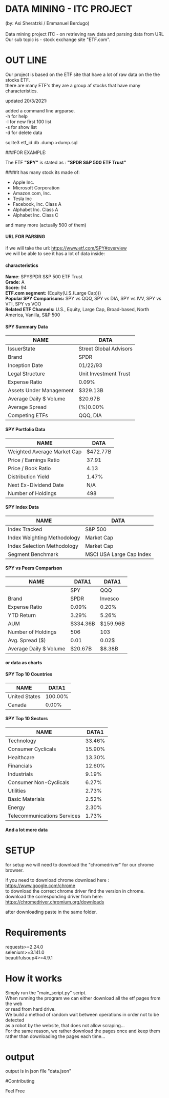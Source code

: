 # DATA MINING - ITC PROJECT
(by: Asi Sheratzki / Emmanuel Berdugo)<br /><br />
Data mining project ITC - on retrieving raw data and parsing data from URL<br />
Our sub topic is - stock exchange site "ETF.com".

# OUT LINE
Our project is based on the ETF site that have a lot of raw data on the the stocks ETF.<br />
there are many ETF's they are a group af stocks that have many characteristics. <br />

updated 20/3/2021:<br />

added a command line argparse.<br />
-h for help<br />
-l for new first 100 list<br />
-s for show list<br />
-d for delete data<br />

sqlite3 etf_id.db .dump >dump.sql


###FOR EXAMPLE: <br />

The ETF **"SPY"** is stated as : **"SPDR S&P 500 ETF Trust"**<br />

####it has many stock its made of: <br />
* Apple Inc.<br />
* Microsoft Corporation<br />
* Amazon.com, Inc.<br />
* Tesla Inc<br />
* Facebook, Inc. Class A<br />
* Alphabet Inc. Class A<br />
* Alphabet Inc. Class C<br />

and many more (actually 500 of them)<br />

#### URL FOR PARSING

if we will take the url: https://www.etf.com/SPY#overview <br />
we will be able to see it has a lot of data inside:<br />
#### characteristics 

**Name**: SPYSPDR S&P 500 ETF Trust<br />
**Grade:** A<br />
**Score:** 94<br />
**ETF.com segment:** (Equity(U.S.(Large Cap)))<br />
**Popular SPY Comparisons:** SPY vs QQQ, SPY vs DIA, SPY vs IVV, SPY vs VTI, SPY vs VOO<br />
**Related ETF Channels:** U.S., Equity, Large Cap, Broad-based, North America, Vanilla, S&P 500<br />

#### SPY Summary Data
|NAME                       |       DATA                    |
|---------------------------|-------------------------------|
|   IssuerState             |       Street Global Advisors  |
|   Brand                   |       SPDR                    |
|   Inception Date          |       01/22/93                |
|   Legal Structure         |       Unit Investment Trust   |
|   Expense Ratio           |       0.09%                   |
|   Assets Under Management |       $329.13B                |
|   Average Daily $ Volume  |       $20.67B                 |
|   Average Spread          |       (%)0.00%                |
|   Competing ETFs          |       QQQ, DIA                |

#### SPY Portfolio Data
|NAME                       |DATA       |
|---------------------------|-----------|
|Weighted Average Market Cap| $472.77B  |
|Price / Earnings Ratio     | 37.91     |
|Price / Book Ratio         | 4.13      |
|Distribution Yield         | 1.47%     |
|Next Ex-Dividend Date      | N/A       |
|Number of Holdings         |498        |

#### SPY Index Data 
|NAME                       |DATA       |
|---------------------------|-----------|
|Index Tracked |S&P 500|
|Index Weighting Methodology |Market Cap|
|Index Selection Methodology |Market Cap|
|Segment Benchmark |MSCI USA Large Cap Index|

#### SPY vs Peers Comparison
|NAME                       |DATA1       |DATA1       |
|---------------------------|------------|------------|
| |SPY| QQQ
Brand|SPDR|Invesco|
Expense Ratio|0.09%|0.20%|
YTD Return|3.29%|5.26%|
AUM|$334.36B|$159.96B|
Number of Holdings|506|103|
Avg. Spread ($)|$0.01$|0.02$|
Average Daily $ Volume|$20.67B|$8.38B|
#### or data as charts
#### SPY Top 10 Countries
|NAME  |DATA1       |
|---------------|------------|
|United States|100.00%|
|Canada|0.00%|

#### SPY Top 10 Sectors
|NAME  |DATA1       |
|---------------|------------|
|Technology      |33.46%|
|Consumer Cyclicals|15.90%|
|Healthcare|13.30%|
|Financials|12.60%|
|Industrials|9.19%|
|Consumer Non-Cyclicals|6.27%|
|Utilities|2.73%|
|Basic Materials|2.52%|
|Energy|2.30%|
|Telecommunications Services|1.73%|


#### And a lot more data<br />

# SETUP<br />

for setup we will need to download the "chromedriver" for our chrome browser.<br />

if you need to download chrome download here : https://www.google.com/chrome<br />
to download the correct chrome driver find the version in chrome.<br />
download the corresponding driver from here: https://chromedriver.chromium.org/downloads<br />

after downloading paste in the same folder.<br />

# Requirements<br />

requests>=2.24.0<br />
selenium>=3.141.0<br />
beautifulsoup4>=4.9.1<br />

# How it works <br />

Simply run the "main_script.py" script.<br />
When running the program we can either download all the etf pages from the web <br />
or read from hard drive.<br />
We build a method of random wait between operations in order not to be detected<br />
as a robot by the website, that does not allow scraping...<br />
For the same reason, we rather download the pages once and keep them <br />
rather than downloading the pages each time...

# output<br />

output is in json file "data.json"<br />

#Contributing

Feel Free
